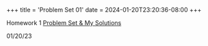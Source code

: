 +++
title = 'Problem Set 01'
date = 2024-01-20T23:20:36-08:00
+++

Homework 1 [Problem Set & My
Solutions](https://dev-undergrad.dev/physics5Chw/pdfs/hw1.pdf)
<!--more--> 

01/20/23
